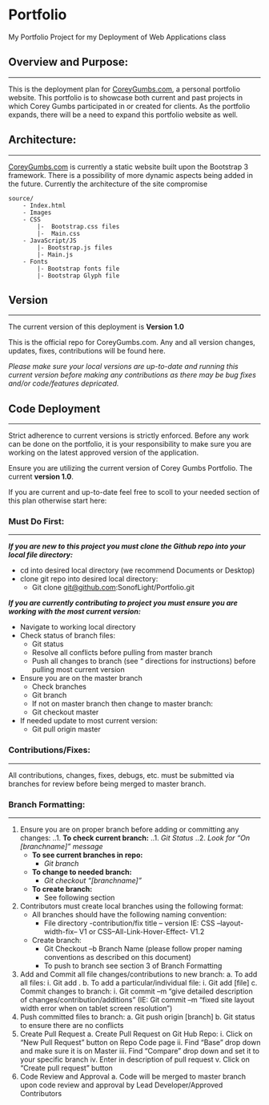 # Portfolio
My Portfolio Project for my Deployment of Web Applications class

## Overview and Purpose:
---------------------

This is the deployment plan for [CoreyGumbs.com](http://wwww.CoreyGumbs.com), a personal portfolio website.  This portfolio is to showcase both current and past projects in which Corey Gumbs participated in or created for clients. As the portfolio expands, there will be a need to expand this portfolio website as well.

## Architecture:
-------------------
 [CoreyGumbs.com](http://wwww.CoreyGumbs.com) is currently a static website built upon the Bootstrap 3 framework.  There is a possibility of more dynamic aspects being added in the future. Currently the architecture of the site compromise
 
    source/
        - Index.html
        - Images
        - CSS
            |-  Bootstrap.css files
            |-  Main.css
        - JavaScript/JS
            |- Bootstrap.js files
            |- Main.js
        - Fonts 
            |- Bootstrap fonts file
            |- Bootstrap Glyph file


## Version
-------
The current version of this deployment is **Version 1.0**

This is the official repo for CoreyGumbs.com. Any and all version changes, updates, fixes, contributions will be found here. 

*Please make sure your local versions are up-to-date and running this current version before making any contributions as there may be bug fixes and/or code/features depricated.*

## Code Deployment
-------
Strict adherence to current versions is strictly enforced. Before any work can be done on the portfolio, it is your responsibility to make sure you are working on the latest approved version of the application. 

Ensure you are utilizing the current version of Corey Gumbs Portfolio. The current **version  1.0**. 

If you are current and up-to-date feel free to scoll to your needed section of this plan otherwise start here:

### Must Do First:
-------
**_If you are new to this project you must clone the Github repo into your local file directory:_**

+ cd into desired local directory (we recommend Documents or Desktop)
+ clone git repo into desired local directory:
    + Git clone git@github.com:SonofLight/Portfolio.git

**_If you are currently contributing to project you must ensure you are working with the most current version:_**

+ Navigate to working local directory
+ Check status of branch files: 
    + Git status
    + Resolve all conflicts before pulling from master branch
    + Push all changes to branch (see “ directions for instructions) before pulling most current version
+ Ensure you are on the master branch
    + Check branches
    + Git branch
    + If not on master branch then change to master branch:
    + Git checkout master
+ If needed update to most current version:
    + Git pull origin master

### Contributions/Fixes:
---------
All contributions, changes, fixes, debugs, etc. must be submitted via branches for review before being merged to master branch. 

### Branch Formatting:
-------
1.  Ensure you are on proper branch before adding or committing any changes:
    ..1.  **To check current branch:** 
        ..1.  _Git Status_
        ..2.  _Look for “On [branchname]” message_
    + **To see current branches in repo:**
        + _Git branch_
    + **To change to needed branch:**
        + _Git checkout “[branchname]”_
    + **To create branch:**
        + See following section  
2.  Contributors must create local branches using the following format:
    +  All branches should have the following naming convention:
        +  File directory -contribution/fix title – version IE: CSS –layout-width-fix– V1 or CSS–All-Link-Hover-Effect- V1.2
    +  Create branch:
        +  Git Checkout –b Branch Name (please follow proper naming conventions as described on this document)
        + To push to branch see section 3 of Branch Formatting
3.  Add and Commit all file changes/contributions to new branch:
a.  To add all files:
i.  Git add .
b.  To add a particular/individual file:
i.  Git add [file]
c.  Commit changes to branch:
i.  Git commit –m “give detailed description of changes/contribution/additions”   (IE: Git commit –m “fixed site layout width error when on tablet screen resolution”)
4.  Push committed files to branch:
a.  Git push origin  [branch]
b.  Git status to ensure there are no conflicts
5.  Create Pull Request
a.  Create Pull Request on Git Hub Repo:
i.  Click on “New Pull Request” button on Repo Code page
ii. Find “Base” drop down and make sure it is on Master
iii.    Find “Compare” drop down and set it to your specific branch
iv. Enter in description of pull request 
v.  Click on “Create pull request” button
6.  Code Review and Approval
a.  Code will be merged to master branch upon code review and approval by Lead Developer/Approved Contributors


